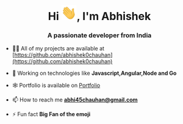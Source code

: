 <h1 align="center">Hi <img src="https://raw.githubusercontent.com/ABSphreak/ABSphreak/master/gifs/Hi.gif" width="40px" />, I'm Abhishek</h1>
<h3 align="center">A passionate developer from India</h3>

- 👨‍💻 All of my projects are available at [https://github.com/abhishek0chauhan](https://github.com/abhishek0chauhan)

- 🧠 Working on technologies like **Javascript,Angular,Node and Go**

- 🕸️ Portfolio is available on [Portfolio](https://abhishek0chauhan.github.io/my-portfolio/)

- 📫 How to reach me **abhi45chauhan@gmail.com**

- ⚡ Fun fact **Big Fan of the emoji**
